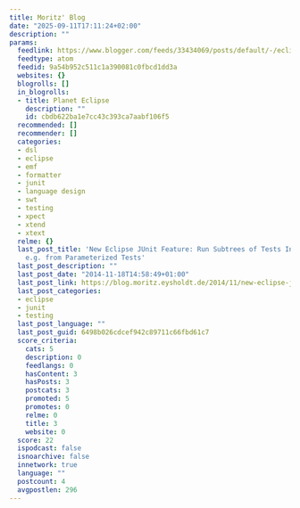 ```yaml
---
title: Moritz' Blog
date: "2025-09-11T17:11:24+02:00"
description: ""
params:
  feedlink: https://www.blogger.com/feeds/33434069/posts/default/-/eclipse
  feedtype: atom
  feedid: 9a54b952c511c1a390081c0fbcd1dd3a
  websites: {}
  blogrolls: []
  in_blogrolls:
  - title: Planet Eclipse
    description: ""
    id: cbdb622ba1e7cc43c393ca7aabf106f5
  recommended: []
  recommender: []
  categories:
  - dsl
  - eclipse
  - emf
  - formatter
  - junit
  - language design
  - swt
  - testing
  - xpect
  - xtend
  - xtext
  relme: {}
  last_post_title: 'New Eclipse JUnit Feature: Run Subtrees of Tests Individually,
    e.g. from Parameterized Tests'
  last_post_description: ""
  last_post_date: "2014-11-18T14:58:49+01:00"
  last_post_link: https://blog.moritz.eysholdt.de/2014/11/new-eclipse-junit-feature-run-subtrees.html
  last_post_categories:
  - eclipse
  - junit
  - testing
  last_post_language: ""
  last_post_guid: 6498b026cdcef942c89711c66fbd61c7
  score_criteria:
    cats: 5
    description: 0
    feedlangs: 0
    hasContent: 3
    hasPosts: 3
    postcats: 3
    promoted: 5
    promotes: 0
    relme: 0
    title: 3
    website: 0
  score: 22
  ispodcast: false
  isnoarchive: false
  innetwork: true
  language: ""
  postcount: 4
  avgpostlen: 296
---
```

